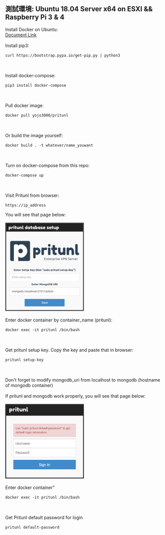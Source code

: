## 測試環境: Ubuntu 18.04 Server x64 on ESXI && Raspberry Pi 3 & 4

Install Docker on Ubuntu:
<br>
[Document Link](https://docs.docker.com/install/linux/docker-ce/ubuntu/)
<br><br>
Install pip3:
```
curl https://bootstrap.pypa.io/get-pip.py | python3
```
<br><br>
Install docker-compose:
```
pip3 install docker-compose
```
<br><br>
Pull docker image:
```
docker pull yojo3000/pritunl
```
<br><br>
Or build the image yourself:
```
docker build . -t whatever/name_youwant
```
<br><br>
Turn on docker-compose from this repo:
```
docker-compose up
```
<br><br>
Visit Pritunl from browser:
```
https://ip_address
```
You will see that page below:
<br><br>
<img src="static/images/1.png " width="250">
<br><br>
Enter docker container by container_name (pritunl):
```
docker exec -it pritunl /bin/bash
```
<br><br>
Get pritunl setup key. Copy the key and paste that in browser:
```
pritunl setup-key
```
<br><br>
Don't forget to modify mongodb_uri from localhost to mongodb (hostname of mongodb container)
<br><br>
If pritunl and mongodb work properly, you will see that page below:
<br><br>
<img src="static/images/2.png" width="250">
<br><br>
Enter docker container"
```
docker exec -it pritunl /bin/bash
```
<br><br>
Get Pritunl default password for login
```
pritunl default-password
```
